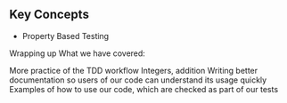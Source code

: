 ## Key Concepts
- Property Based Testing

Wrapping up
What we have covered:

More practice of the TDD workflow
Integers, addition
Writing better documentation so users of our code can understand its usage quickly
Examples of how to use our code, which are checked as part of our tests